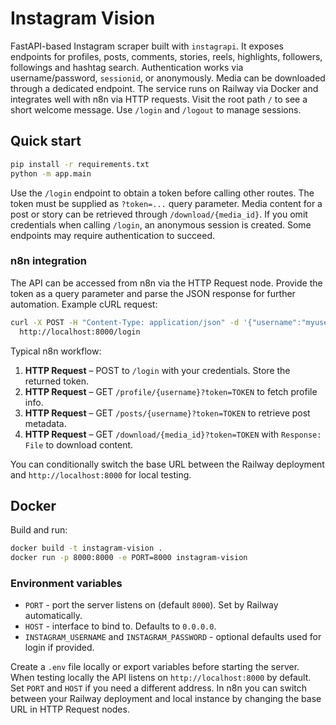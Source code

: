 # Instagram Vision

FastAPI-based Instagram scraper built with `instagrapi`. It exposes endpoints for profiles, posts, comments,
stories, reels, highlights, followers, followings and hashtag search. Authentication works via
username/password, `sessionid`, or anonymously. Media can be downloaded through a dedicated endpoint.
The service runs on Railway via Docker and integrates well with n8n via HTTP requests. Visit the root path
`/` to see a short welcome message. Use `/login` and `/logout` to manage sessions.

## Quick start

```bash
pip install -r requirements.txt
python -m app.main
```

Use the `/login` endpoint to obtain a token before calling other routes. The token must be supplied as
`?token=...` query parameter. Media content for a post or story can be retrieved through `/download/{media_id}`.
If you omit credentials when calling `/login`, an anonymous session is created. Some endpoints may require
authentication to succeed.

### n8n integration

The API can be accessed from n8n via the HTTP Request node. Provide the token as a query parameter and parse
the JSON response for further automation. Example cURL request:

```bash
curl -X POST -H "Content-Type: application/json" -d '{"username":"myuser","password":"mypass"}' \
  http://localhost:8000/login
```

Typical n8n workflow:

1. **HTTP Request** – POST to `/login` with your credentials. Store the returned token.
2. **HTTP Request** – GET `/profile/{username}?token=TOKEN` to fetch profile info.
3. **HTTP Request** – GET `/posts/{username}?token=TOKEN` to retrieve post metadata.
4. **HTTP Request** – GET `/download/{media_id}?token=TOKEN` with `Response: File` to download content.

You can conditionally switch the base URL between the Railway deployment and `http://localhost:8000` for local
testing.

## Docker

Build and run:

```bash
docker build -t instagram-vision .
docker run -p 8000:8000 -e PORT=8000 instagram-vision
```

### Environment variables

- `PORT` - port the server listens on (default `8000`). Set by Railway automatically.
- `HOST` - interface to bind to. Defaults to `0.0.0.0`.
- `INSTAGRAM_USERNAME` and `INSTAGRAM_PASSWORD` - optional defaults used for login if provided.

Create a `.env` file locally or export variables before starting the server. When testing locally the API
listens on `http://localhost:8000` by default. Set `PORT` and `HOST` if you need a different address. In n8n you
can switch between your Railway deployment and local instance by changing the base URL in HTTP Request nodes.

